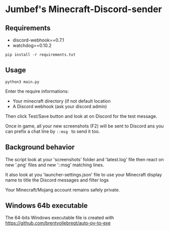 # Jumbef's Minecraft-Discord-sender

## Requirements

* discord-webhook==0.7.1
* watchdog==0.10.2

`pip install -r requirements.txt`

## Usage

`python3 main.py`

Enter the require informations:

* Your minecraft directory (if not default location
* A Discord webhook (ask your discord admin)

Then click Test/Save button and look at on Discord for the test message.

Once in game, all your new screenshots (F2) will be sent to Discord ans you can prefix a chat line by `::msg ` to send it too.

## Background behavior

The script look at your 'screenshots' folder and 'latest.log' file then react on new '.png' files and new '::msg' matching lines.

It also look at you 'launcher-settings.json' file to use your Minecraft display name to title the Discord messages and filter logs

Your Minecraft/Mojang account remains safely private.

## Windows 64b executable

The 64-bits Windows executable file is created with https://github.com/brentvollebregt/auto-py-to-exe
